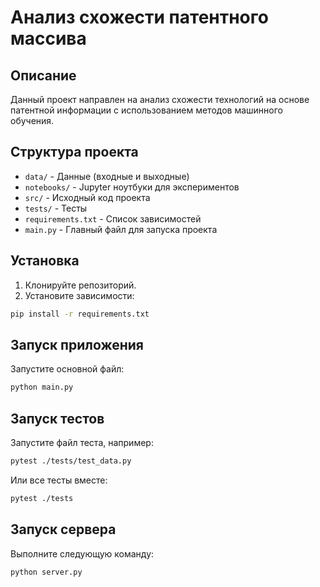 # Анализ схожести патентного массива

## Описание
Данный проект направлен на анализ схожести технологий на основе патентной информации с использованием методов машинного обучения.

## Структура проекта
- `data/` - Данные (входные и выходные)
- `notebooks/` - Jupyter ноутбуки для экспериментов
- `src/` - Исходный код проекта
- `tests/` - Тесты
- `requirements.txt` - Список зависимостей
- `main.py` - Главный файл для запуска проекта

## Установка
1. Клонируйте репозиторий.
2. Установите зависимости:
```bash
pip install -r requirements.txt
```

## Запуск приложения
Запустите основной файл:
```bash
python main.py
```

## Запуск тестов
Запустите файл теста, например:
```bash
pytest ./tests/test_data.py
```

Или все тесты вместе:
```bash
pytest ./tests
```

## Запуск сервера
Выполните следующую команду:
```bash
python server.py
```
